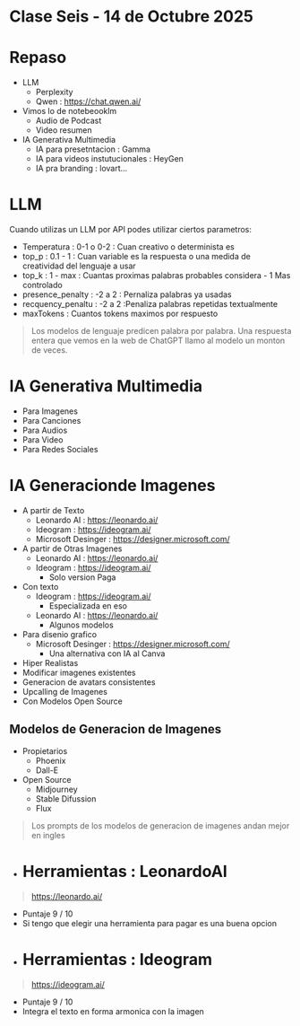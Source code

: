# Clase Seis - 14 de Octubre 2025

# Repaso

* LLM
  * Perplexity
  * Qwen : https://chat.qwen.ai/
* Vimos lo de notebeooklm
  * Audio de Podcast
  * Video resumen
* IA Generativa Multimedia
  * IA para presetntacion : Gamma
  * IA para videos instutucionales : HeyGen
  * IA pra branding : lovart...

 # LLM

 Cuando utilizas un LLM por API podes utilizar ciertos parametros:
 * Temperatura : 0-1 o 0-2  : Cuan creativo o determinista es
 * top_p : 0.1 - 1 : Cuan variable es la respuesta o una medida de creatividad del lenguaje a usar
 * top_k : 1 - max : Cuantas proximas palabras probables considera - 1 Mas controlado
 * presence_penalty : -2 a 2 : Pernaliza palabras ya usadas
 * recquency_penaltu : -2  a 2 :Penaliza palabras repetidas textualmente
 * maxTokens : Cuantos tokens maximos por respuesto

> Los modelos de lenguaje predicen palabra por palabra. Una respuesta entera que vemos en la web de ChatGPT llamo al modelo un monton de veces. 

# IA Generativa Multimedia
* Para Imagenes 
* Para Canciones
* Para Audios
* Para Video
* Para Redes Sociales

# IA Generacionde Imagenes

* A partir de Texto
   * Leonardo AI : https://leonardo.ai/
   * Ideogram : https://ideogram.ai/
   * Microsoft Desinger : https://designer.microsoft.com/
* A partir de Otras Imagenes
   * Leonardo AI : https://leonardo.ai/
   * Ideogram : https://ideogram.ai/
      * Solo version Paga
* Con texto
   * Ideogram : https://ideogram.ai/
       * Especializada en eso
   * Leonardo AI : https://leonardo.ai/
      * Algunos modelos
* Para disenio grafico
   * Microsoft Desinger : https://designer.microsoft.com/
      * Una alternativa con IA al Canva
* Hiper Realistas
* Modificar imagenes existentes
* Generacion de avatars consistentes
* Upcalling de Imagenes
* Con Modelos Open Source

## Modelos de Generacion de Imagenes

* Propietarios
  * Phoenix
  * Dall-E
* Open Source
  * Midjourney
  * Stable Difussion
  * Flux
    
> Los prompts de los modelos de generacion de imagenes andan mejor en ingles

- # Herramientas :  LeonardoAI

> https://leonardo.ai/

* Puntaje 9 / 10
* Si tengo que elegir una herramienta para pagar es una buena opcion

- # Herramientas :  Ideogram

> https://ideogram.ai/

* Puntaje 9 / 10
* Integra el texto en forma armonica con la imagen

 
